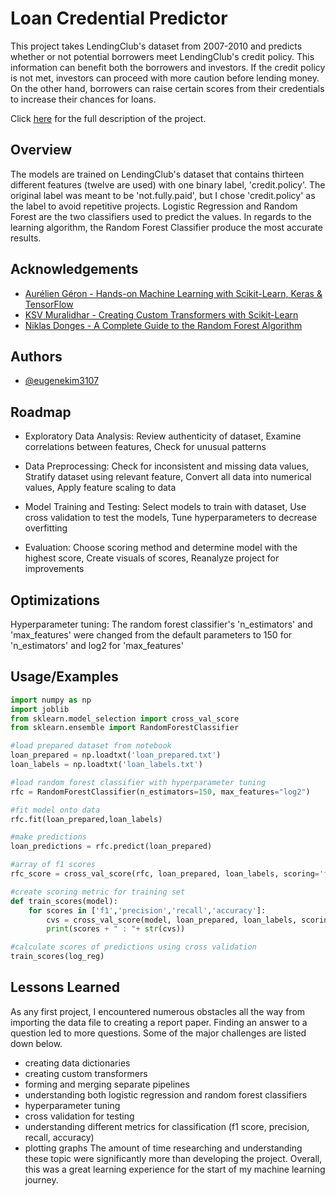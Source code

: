 
# Loan Credential Predictor

This project takes LendingClub's dataset from 2007-2010
and predicts whether or not potential borrowers meet
LendingClub's credit policy. This information
can benefit both the borrowers and investors. If the credit
policy is not met, investors can proceed with more caution before
lending money. On the other hand, borrowers can raise certain scores
from their credentials to increase their chances for loans.

Click [here](https://github.com/eugenekim3107/LoanCredentialPredictor/blob/main/reports/report_paper.pdf) for the full description of the project.



## Overview

 The models are trained on LendingClub's dataset that contains 
 thirteen different features (twelve are used) with
one binary label, 'credit.policy'. The original label was meant
to be 'not.fully.paid', but I chose 'credit.policy' as the label to avoid repetitive projects.
Logistic Regression and Random Forest are the two classifiers used to predict the values.
In regards to the learning algorithm,
the Random Forest Classifier 
 produce the most accurate results.
## Acknowledgements

 - [Aurélien Géron - Hands-on Machine Learning with Scikit-Learn, Keras & TensorFlow](https://github.com/ageron/handson-ml2)
 - [KSV Muralidhar - Creating Custom Transformers with Scikit-Learn](https://towardsdatascience.com/creating-custom-transformers-using-scikit-learn-5f9db7d7fdb5)
 - [Niklas Donges - A Complete Guide to the Random Forest Algorithm](https://builtin.com/data-science/random-forest-algorithm)

  
## Authors

- [@eugenekim3107](https://github.com/eugenekim3107)

  
## Roadmap

- Exploratory Data Analysis: Review authenticity of dataset, Examine correlations between features, Check for unusual patterns

- Data Preprocessing: Check for inconsistent and missing data values, Stratify dataset using relevant feature, Convert all data into numerical values, Apply feature scaling to data

- Model Training and Testing: Select models to train with dataset, Use cross validation to test the models, Tune hyperparameters to decrease overfitting

- Evaluation: Choose scoring method and determine model with the highest score, Create visuals of scores, Reanalyze project for improvements

  
## Optimizations

Hyperparameter tuning: The random forest classifier's 'n_estimators' and
'max_features' were changed from the default parameters to 150 for 'n_estimators'
and log2 for 'max_features'
  
## Usage/Examples

```python
import numpy as np
import joblib
from sklearn.model_selection import cross_val_score
from sklearn.ensemble import RandomForestClassifier

#load prepared dataset from notebook
loan_prepared = np.loadtxt('loan_prepared.txt')
loan_labels = np.loadtxt('loan_labels.txt')

#load random forest classifier with hyperparameter tuning
rfc = RandomForestClassifier(n_estimators=150, max_features="log2")

#fit model onto data
rfc.fit(loan_prepared,loan_labels)

#make predictions
loan_predictions = rfc.predict(loan_prepared)

#array of f1 scores
rfc_score = cross_val_score(rfc, loan_prepared, loan_labels, scoring='f1', cv=10)

#create scoring metric for training set
def train_scores(model):
    for scores in ['f1','precision','recall','accuracy']:
        cvs = cross_val_score(model, loan_prepared, loan_labels, scoring=scores, cv=10).mean()
        print(scores + " : "+ str(cvs))

#calculate scores of predictions using cross validation
train_scores(log_reg)
```

  
## Lessons Learned

As any first project, I encountered numerous obstacles all the way from
importing the data file to creating a report paper. Finding an answer to a
question led to more questions. Some of the major challenges are listed down below.
- creating data dictionaries
- creating custom transformers
- forming and merging separate pipelines
- understanding both logistic regression and random forest classifiers
- hyperparameter tuning
- cross validation for testing
- understanding different metrics for classification (f1 score, precision, recall, accuracy)
- plotting graphs
The amount of time researching and understanding these topic
were significantly more than developing the project. Overall,
this was a great learning experience for the start of my machine learning
journey.